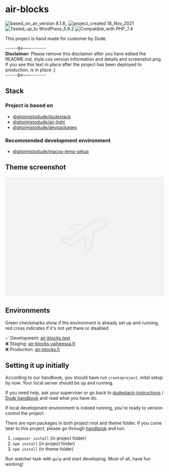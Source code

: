 # air-blocks
![based_on_air_version 8.1.8_](https://img.shields.io/badge/based_on_air_version-8.1.8_-brightgreen.svg?style=flat-square) ![project_created 18_Nov_2021](https://img.shields.io/badge/project_created-18_Nov_2021-blue.svg?style=flat-square) ![Tested_up_to WordPress_5.8.2](https://img.shields.io/badge/Tested_up_to-WordPress_5.8.2-blue.svg?style=flat-square) ![Compatible_with PHP_7.4](https://img.shields.io/badge/Compatible_with-PHP_7.4-green.svg?style=flat-square)

This project is hand made for customer by Dude.

------8<----------<br>
**Disclaimer:** Please remove this disclaimer after you have edited the README.md, style.css version information and details and screenshot.png. If you see this text in place after the project has been deployed to production,  is in place ;)<br>
------8<----------

## Stack

### Project is based on

* [digitoimistodude/dudestack](https://github.com/digitoimistodude/dudestack)
* [digitoimistodude/air-light](https://github.com/digitoimistodude/air-light)
* [digitoimistodude/devpackages](https://github.com/digitoimistodude/devpackages)

### Recommended development environment

* [digitoimistodude/macos-lemp-setup](https://github.com/digitoimistodude/macos-lemp-setup)

## Theme screenshot

![Screenshot](/content/themes/air-blocks/screenshot.png?raw=true "Screenshot")

## Environments

Green checkmarks show if the environment is already set up and running, red cross indicates if it's not yet there or disabled.

✅  Development: [air-blocks.test](http://air-blocks.test)<br>
❌  Staging: [air-blocks.vaiheessa.fi](https://air-blocks.vaiheessa.fi)<br>
❌  Production: [air-blocks.fi](https://air-blocks.fi/)

## Setting it up initially

According to our handbook, you should have run `createproject`, inital setup by now. Your local server should be up and running.

If you need help, ask your superviser or go back to [dudestack-instructions](https://github.com/digitoimistodude/dudestack-instructions) / [Dude handbook](https://handbook.dude.fi/wordpress-kehitys/projektin-aloitus) and read what you have do.

If local development environment is indeed running, you're ready to version control the project.

There are npm packages in both project root and theme folder. If you come later to this project, please go through [handbook](https://handbook.dude.fi/wordpress-kehitys/projektin-aloitus#myohemmin-projektiin-mukana-tulevan-devaajan-tehtavat) and run:

1. `composer install` (in project folder)
2. `npm install` (in project folder)
2. `npm install` (in theme folder)

Run watcher task with `gulp` and start developing. Most of all, have fun working!
